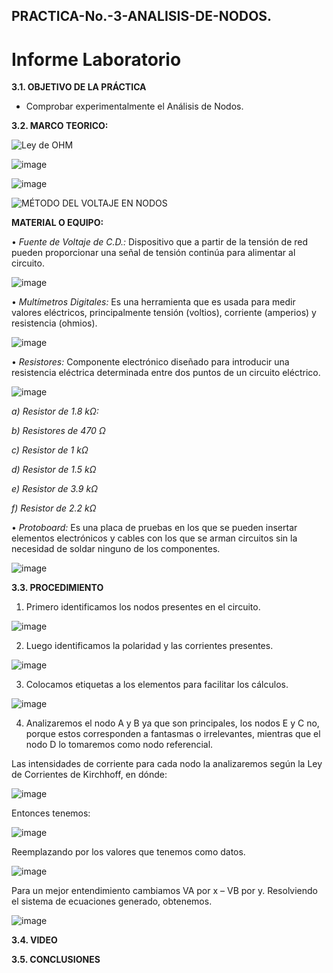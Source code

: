 ## PRACTICA-No.-3-ANALISIS-DE-NODOS.
# Informe Laboratorio


**3.1. OBJETIVO DE LA PRÁCTICA**

- Comprobar experimentalmente el Análisis de Nodos.

**3.2. MARCO TEORICO:**

![Ley de OHM](https://user-images.githubusercontent.com/116777118/203902108-95e6f9c5-a469-42d9-88fb-5ada4a45c035.png)

![image](https://user-images.githubusercontent.com/116777118/203901850-a924c734-82a0-4834-83fc-70e292969ab1.png)

![image](https://user-images.githubusercontent.com/116777118/203901992-ef931b2f-d2b6-4f43-9081-6bcd247c1b26.png)

![MÉTODO DEL VOLTAJE EN NODOS](https://user-images.githubusercontent.com/116777118/203902139-2629adde-431f-4b34-86b3-da185c69171a.png)

**MATERIAL O EQUIPO:**

• *Fuente de Voltaje de C.D.:* Dispositivo que a partir de la tensión de red pueden proporcionar una señal de tensión continúa para alimentar al circuito.

![image](https://user-images.githubusercontent.com/116777118/202655992-b76f28ec-5b39-40c2-972a-ab07f4078448.png)

• *Multímetros Digitales:* Es una herramienta que es usada para medir valores eléctricos, principalmente tensión (voltios), corriente (amperios) y resistencia (ohmios).

![image](https://user-images.githubusercontent.com/116777118/202656052-21cb49c9-117a-46d3-a033-ba19b86a50ed.png)

• *Resistores:* Componente electrónico diseñado para introducir una resistencia eléctrica determinada entre dos puntos de un circuito eléctrico.

![image](https://user-images.githubusercontent.com/116777118/202656190-eb7c02f1-032c-4da9-aa9d-735a50956092.png)

*a) Resistor de 1.8 kΩ:*

*b) Resistores de 470 Ω*

*c) Resistor de 1 kΩ*

*d) Resistor de 1.5 kΩ*

*e) Resistor de 3.9 kΩ*

*f) Resistor de 2.2 kΩ*

• *Protoboard:* Es una placa de pruebas en los que se pueden insertar elementos electrónicos y cables con los que se arman circuitos sin la necesidad de soldar ninguno de los componentes.

![image](https://user-images.githubusercontent.com/116777118/202656481-fff9b413-cfc1-4586-9ab8-bdf0a4e3c9f5.png)

**3.3. PROCEDIMIENTO**

1.	Primero identificamos los nodos presentes en el circuito. 

![image](https://user-images.githubusercontent.com/116777118/203904772-92520688-1329-4909-a3d2-b69936d5476b.png)

2.	Luego identificamos la polaridad y las corrientes presentes. 

![image](https://user-images.githubusercontent.com/116777118/203904862-d4582457-b59b-4213-a263-27b699ba109f.png)

3.	Colocamos etiquetas a los elementos para facilitar los cálculos. 

![image](https://user-images.githubusercontent.com/116777118/203904923-1c735f27-3161-46f0-93ca-1850c8755e49.png)

4.	Analizaremos el nodo A y B ya que son principales, los nodos E y C no, porque estos corresponden a fantasmas o irrelevantes, mientras que el nodo D lo tomaremos como nodo referencial.  

Las intensidades de corriente para cada nodo la analizaremos según la Ley de Corrientes de Kirchhoff, en dónde: 

![image](https://user-images.githubusercontent.com/116777118/203905050-5eed26ad-1e32-43a9-979d-92428452ba40.png)

Entonces tenemos: 

![image](https://user-images.githubusercontent.com/116777118/203905621-928dbcb4-6a3d-4f91-b0d3-45275d9c2d59.png)

Reemplazando por los valores que tenemos como datos. 

![image](https://user-images.githubusercontent.com/116777118/203905725-be62b214-8df8-4c47-ad0a-adc0b25c4d12.png)

Para un mejor entendimiento cambiamos VA por x – VB por y. Resolviendo el sistema de ecuaciones generado, obtenemos. 

![image](https://user-images.githubusercontent.com/116777118/203905840-ca710579-47ec-4b1b-b0a3-90cd6ba17373.png)

**3.4. VIDEO**


**3.5. CONCLUSIONES**



